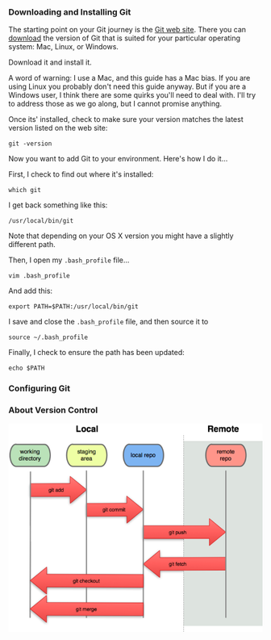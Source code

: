 

### Downloading and Installing Git

The starting point on your Git journey is the [Git web site](https://git-scm.com/). There you can [download](https://git-scm.com/downloads) the version of Git that is suited for your particular operating system: Mac, Linux, or Windows.

Download it and install it.

A word of warning: I use a Mac, and this guide has a Mac bias. If you are using Linux you probably don't need this guide anyway. But if you are a Windows user, I think there are some quirks you'll need to deal with. I'll try to address those as we go along, but I cannot promise anything.

Once its' installed, check to make sure your version matches the latest version listed on the web site:

    git -version

Now you want to add Git to your environment. Here's how I do it...

First, I check to find out where it's installed:

    which git
    
I get back something like this:

    /usr/local/bin/git

Note that depending on your OS X version you might have a slightly different path.

Then, I open my `.bash_profile` file...

    vim .bash_profile
    
And add this:

    export PATH=$PATH:/usr/local/bin/git
    
I save and close the `.bash_profile` file, and then source it to

    source ~/.bash_profile
    
Finally, I check to ensure the path has been updated:

    echo $PATH

### Configuring Git



### About Version Control

![Git Workflow](./graphics/GitOverview.png)


